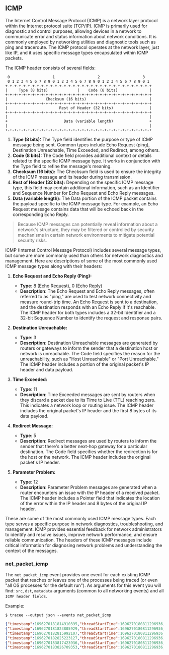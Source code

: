 ## ICMP

The Internet Control Message Protocol (ICMP) is a network layer protocol within
the Internet protocol suite (TCP/IP). ICMP is primarily used for diagnostic and
control purposes, allowing devices in a network to communicate error and status
information about network conditions. It is commonly employed by networking
utilities and diagnostic tools such as ping and traceroute. The ICMP protocol
operates at the network layer, just like IP, and it uses specific message types
encapsulated within ICMP packets.

The ICMP header consists of several fields:

```
 0                   1                   2                   3
 0 1 2 3 4 5 6 7 8 9 0 1 2 3 4 5 6 7 8 9 0 1 2 3 4 5 6 7 8 9 0 1
+-+-+-+-+-+-+-+-+-+-+-+-+-+-+-+-+-+-+-+-+-+-+-+-+-+-+-+-+-+-+-+-+
|     Type (8 bits)             |    Code (8 bits)              |
+-+-+-+-+-+-+-+-+-+-+-+-+-+-+-+-+-+-+-+-+-+-+-+-+-+-+-+-+-+-+-+-+
|                 Checksum (16 bits)                            |
+-+-+-+-+-+-+-+-+-+-+-+-+-+-+-+-+-+-+-+-+-+-+-+-+-+-+-+-+-+-+-+-+
|                       Rest of Header (32 bits)                |
+-+-+-+-+-+-+-+-+-+-+-+-+-+-+-+-+-+-+-+-+-+-+-+-+-+-+-+-+-+-+-+-+
|                                                               |
+                         Data (variable length)                +
|                                                               |
+-+-+-+-+-+-+-+-+-+-+-+-+-+-+-+-+-+-+-+-+-+-+-+-+-+-+-+-+-+-+-+-+
```

1. **Type (8 bits):** The Type field identifies the purpose or type of ICMP message being sent. Common types include Echo Request (ping), Destination Unreachable, Time Exceeded, and Redirect, among others.
2. **Code (8 bits):** The Code field provides additional context or details related to the specific ICMP message type. It works in conjunction with the Type field to refine the message's meaning.
3. **Checksum (16 bits):** The Checksum field is used to ensure the integrity of the ICMP message and its header during transmission.
4. **Rest of Header (32 bits):** Depending on the specific ICMP message type, this field may contain additional information, such as an Identifier and Sequence Number for Echo Request and Echo Reply messages.
5. **Data (variable length):** The Data portion of the ICMP packet contains the payload specific to the ICMP message type. For example, an Echo Request message contains data that will be echoed back in the corresponding Echo Reply.

> Because ICMP messages can potentially reveal information about a network's structure, they may be filtered or controlled by security mechanisms in certain network environments to mitigate potential security risks.

ICMP (Internet Control Message Protocol) includes several message types, but
some are more commonly used than others for network diagnostics and management.
Here are descriptions of some of the most commonly used ICMP message types along
with their headers:

1. **Echo Request and Echo Reply (Ping):**
    - **Type**: 8 (Echo Request), 0 (Echo Reply)
    - **Description**: The Echo Request and Echo Reply messages, often referred to as "ping," are used to test network connectivity and measure round-trip time. An Echo Request is sent to a destination, and the destination responds with an Echo Reply if it's reachable. The ICMP header for both types includes a 32-bit Identifier and a 32-bit Sequence Number to identify the request and response pairs.

2. **Destination Unreachable:**
    - **Type**: 3
    - **Description**: Destination Unreachable messages are generated by routers or gateways to inform the sender that a destination host or network is unreachable. The Code field specifies the reason for the unreachability, such as "Host Unreachable" or "Port Unreachable." The ICMP header includes a portion of the original packet's IP header and data payload.

3. **Time Exceeded:**
    - **Type**: 11
    - **Description**: Time Exceeded messages are sent by routers when they discard a packet due to its Time to Live (TTL) reaching zero. This indicates a network loop or routing issue. The ICMP header includes the original packet's IP header and the first 8 bytes of its data payload.

4. **Redirect Message:**
    - **Type**: 5
    - **Description**: Redirect messages are used by routers to inform the sender that there's a better next-hop gateway for a particular destination. The Code field specifies whether the redirection is for the host or the network. The ICMP header includes the original packet's IP header.

5. **Parameter Problem:**
    - **Type**: 12
    - **Description**: Parameter Problem messages are generated when a router encounters an issue with the IP header of a received packet. The ICMP header includes a Pointer field that indicates the location of the error within the IP header and 8 bytes of the original IP header.

These are some of the most commonly used ICMP message types. Each type serves a specific purpose in network diagnostics, troubleshooting, and management. ICMP provides essential feedback for network administrators to identify and resolve issues, improve network performance, and ensure reliable communication. The headers of these ICMP messages include critical information for diagnosing network problems and understanding the context of the messages.

### net_packet_icmp

The `net_packet_icmp` event provides one event for each existing ICMP packet
that reaches or leaves one of the processes being traced (or even "all OS
processes for the default run"). As arguments for this event you will find:
`src`, `dst`, `metadata` arguments (common to all networking events) and all `ICMP header
fields`.

Example:

```console
$ tracee --output json --events net_packet_icmp
```

```json
{"timestamp":1696270181814910395,"threadStartTime":1696270180811296936,"processorId":6,"processId":1094692,"cgroupId":5650,"threadId":1094692,"parentProcessId":1037836,"hostProcessId":1094692,"hostThreadId":1094692,"hostParentProcessId":1037836,"userId":1000,"mountNamespace":4026531841,"pidNamespace":4026531836,"processName":"ping","executable":{"path":""},"hostName":"rugged","containerId":"","container":{},"kubernetes":{},"eventId":"2004","eventName":"net_packet_icmp","matchedPolicies":[""],"argsNum":3,"returnValue":0,"syscall":"sendto","stackAddresses":[0],"contextFlags":{"containerStarted":false,"isCompat":false},"threadEntityId":4158935444,"processEntityId":4158935444,"parentEntityId":2142180145,"args":[{"name":"src","type":"const char*","value":"192.168.200.50"},{"name":"dst","type":"const char*","value":"8.8.8.8"},{"name":"proto_icmp","type":"trace.ProtoICMP","value":{"typeCode":"EchoRequest","checksum":38217,"id":6,"seq":2}}]}
{"timestamp":1696270181823805929,"threadStartTime":1696270180811296936,"processorId":6,"processId":1094692,"cgroupId":5650,"threadId":1094692,"parentProcessId":1037836,"hostProcessId":1094692,"hostThreadId":1094692,"hostParentProcessId":1037836,"userId":1000,"mountNamespace":4026531841,"pidNamespace":4026531836,"processName":"ping","executable":{"path":""},"hostName":"rugged","containerId":"","container":{},"kubernetes":{},"eventId":"2004","eventName":"net_packet_icmp","matchedPolicies":[""],"argsNum":3,"returnValue":0,"syscall":"","stackAddresses":[0],"contextFlags":{"containerStarted":false,"isCompat":false},"threadEntityId":4158935444,"processEntityId":4158935444,"parentEntityId":2142180145,"args":[{"name":"src","type":"const char*","value":"8.8.8.8"},{"name":"dst","type":"const char*","value":"192.168.200.50"},{"name":"proto_icmp","type":"trace.ProtoICMP","value":{"typeCode":"EchoReply","checksum":40265,"id":6,"seq":2}}]}
{"timestamp":1696270182815992107,"threadStartTime":1696270180811296936,"processorId":1,"processId":1094692,"cgroupId":5650,"threadId":1094692,"parentProcessId":1037836,"hostProcessId":1094692,"hostThreadId":1094692,"hostParentProcessId":1037836,"userId":1000,"mountNamespace":4026531841,"pidNamespace":4026531836,"processName":"ping","executable":{"path":""},"hostName":"rugged","containerId":"","container":{},"kubernetes":{},"eventId":"2004","eventName":"net_packet_icmp","matchedPolicies":[""],"argsNum":3,"returnValue":0,"syscall":"sendto","stackAddresses":[0],"contextFlags":{"containerStarted":false,"isCompat":false},"threadEntityId":4158935444,"processEntityId":4158935444,"parentEntityId":2142180145,"args":[{"name":"src","type":"const char*","value":"192.168.200.50"},{"name":"dst","type":"const char*","value":"8.8.8.8"},{"name":"proto_icmp","type":"trace.ProtoICMP","value":{"typeCode":"EchoRequest","checksum":17732,"id":6,"seq":3}}]}
{"timestamp":1696270182825223127,"threadStartTime":1696270180811296936,"processorId":6,"processId":1094692,"cgroupId":5650,"threadId":1094692,"parentProcessId":1037836,"hostProcessId":1094692,"hostThreadId":1094692,"hostParentProcessId":1037836,"userId":1000,"mountNamespace":4026531841,"pidNamespace":4026531836,"processName":"ping","executable":{"path":""},"hostName":"rugged","containerId":"","container":{},"kubernetes":{},"eventId":"2004","eventName":"net_packet_icmp","matchedPolicies":[""],"argsNum":3,"returnValue":0,"syscall":"","stackAddresses":[0],"contextFlags":{"containerStarted":false,"isCompat":false},"threadEntityId":4158935444,"processEntityId":4158935444,"parentEntityId":2142180145,"args":[{"name":"src","type":"const char*","value":"8.8.8.8"},{"name":"dst","type":"const char*","value":"192.168.200.50"},{"name":"proto_icmp","type":"trace.ProtoICMP","value":{"typeCode":"EchoReply","checksum":19780,"id":6,"seq":3}}]}
{"timestamp":1696270183817423936,"threadStartTime":1696270180811296936,"processorId":6,"processId":1094692,"cgroupId":5650,"threadId":1094692,"parentProcessId":1037836,"hostProcessId":1094692,"hostThreadId":1094692,"hostParentProcessId":1037836,"userId":1000,"mountNamespace":4026531841,"pidNamespace":4026531836,"processName":"ping","executable":{"path":""},"hostName":"rugged","containerId":"","container":{},"kubernetes":{},"eventId":"2004","eventName":"net_packet_icmp","matchedPolicies":[""],"argsNum":3,"returnValue":0,"syscall":"sendto","stackAddresses":[0],"contextFlags":{"containerStarted":false,"isCompat":false},"threadEntityId":4158935444,"processEntityId":4158935444,"parentEntityId":2142180145,"args":[{"name":"src","type":"const char*","value":"192.168.200.50"},{"name":"dst","type":"const char*","value":"8.8.8.8"},{"name":"proto_icmp","type":"trace.ProtoICMP","value":{"typeCode":"EchoRequest","checksum":62525,"id":6,"seq":4}}]}
{"timestamp":1696270183826709353,"threadStartTime":1696270180811296936,"processorId":6,"processId":1094692,"cgroupId":5650,"threadId":1094692,"parentProcessId":1037836,"hostProcessId":1094692,"hostThreadId":1094692,"hostParentProcessId":1037836,"userId":1000,"mountNamespace":4026531841,"pidNamespace":4026531836,"processName":"ping","executable":{"path":""},"hostName":"rugged","containerId":"","container":{},"kubernetes":{},"eventId":"2004","eventName":"net_packet_icmp","matchedPolicies":[""],"argsNum":3,"returnValue":0,"syscall":"","stackAddresses":[0],"contextFlags":{"containerStarted":false,"isCompat":false},"threadEntityId":4158935444,"processEntityId":4158935444,"parentEntityId":2142180145,"args":[{"name":"src","type":"const char*","value":"8.8.8.8"},{"name":"dst","type":"const char*","value":"192.168.200.50"},{"name":"proto_icmp","type":"trace.ProtoICMP","value":{"typeCode":"EchoReply","checksum":64573,"id":6,"seq":4}}]}
```
